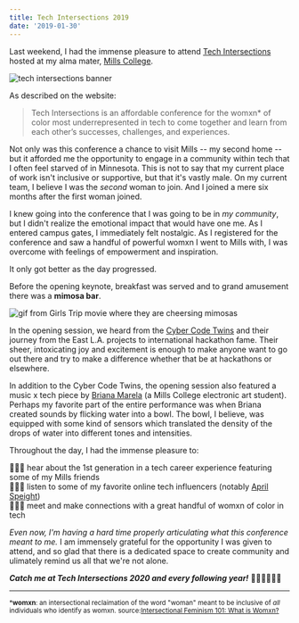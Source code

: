 ```yaml
---
title: Tech Intersections 2019
date: '2019-01-30'
---
```


Last weekend, I had the immense pleasure to attend [Tech Intersections](http://techintersections.org)
hosted at my alma mater, [Mills College](https://mills.edu). 

![tech intersections banner](https://www.kaporcenter.org/wp-content/uploads/2018/11/techintersections.jpg)

As described on the website: 
> Tech Intersections is an affordable conference for the womxn* of color most underrepresented in tech 
> to come together and learn from each other’s successes, challenges, and experiences.

Not only was this conference a chance to visit Mills -- my second home -- but it afforded me the opportunity
to engage in a community within tech that I often feel starved of in Minnesota. This is not to say that my
current place of work isn't inclusive or supportive, but that it's vastly male. On my current team,
I believe I was the _second_ woman to join. And I joined a mere six months after the first woman joined.

I knew going into the conference that I was going to be in _my community_, but I didn't realize the emotional
impact that would have one me. As I entered campus gates, I immediately felt nostalgic. As I registered for the
conference and saw a handful of powerful womxn I went to Mills with, I was overcome with feelings of empowerment
and inspiration. 

It only got better as the day progressed. 

Before the opening keynote, breakfast was served and to grand amusement there was a **mimosa bar**. 

![gif from Girls Trip movie where they are cheersing mimosas](https://media0.giphy.com/media/l4FGrc36ps3naFSow/giphy.gif)

In the opening session, we heard from the [Cyber Code Twins](https://www.cybercodetwins.com/) and their journey from
the East L.A. projects to international hackathon fame. Their sheer, intoxicating joy and excitement is enough to 
make anyone want to go out there and try to make a difference whether that be at hackathons or elsewhere. 

In addition to the Cyber Code Twins, the opening session also featured a music x tech piece by
[Briana Marela](http://techintersections.org/speakers/briana-marela/) (a Mills College electronic art student). Perhaps my favorite part of the entire
performance was when Briana created sounds by flicking water into a bowl. The bowl, I believe, was equipped with
some kind of sensors which translated the density of the drops of water into different tones and intensities.

Throughout the day, I had the immense pleasure to:  

👩🏻‍💻 hear about the 1st generation in a tech career experience featuring some of my Mills friends  
👩🏻‍💻 listen to some of my favorite online tech influencers (notably [April Speight](https://twitter.com/vogueandcode))  
👩🏻‍💻 meet and make connections with a great handful of womxn of color in tech  

_Even now, I'm having a hard time properly articulating what this conference meant to me._ I am immensely grateful for 
the opportunity I was given to attend, and so glad that there is a dedicated space to create community and ulimately 
remind us all that we're not alone. 

**_Catch me at Tech Intersections 2020 and every following year!_** 👩🏻‍💻💪🏼🎉

___
<sub>***womxn**: an intersectional reclaimation of the word "woman" meant to be inclusive of _all_ individuals who
identify as womxn. 
source:[Intersectional Feminism 101: What is Womxn?](https://medium.com/@knottyvibescompany/intersectional-feminism-101-what-is-womxn-36c0a3140126)</sub>
